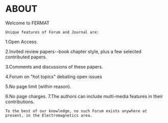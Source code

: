 # ABOUT

Welcome to FERMAT

`Unique features of Forum and Journal are:`

<p>1.Open Access.</p><p>2.Invited review papers--book chapter style, plus a few selected contributed papers.</p><p>3.Comments and discussions of these papers.</p><p>4.Forum on "hot topics" debating open issues</p><p>5.No page limit (within reason).</p><p>6.No page charges.
  7.The authors can include multi-media features in their contributions.</p>

`To the best of our knowledge, no such Forum exists anywhere at present, in the Electromagnetics area.`
